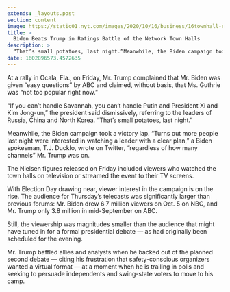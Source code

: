 ```yaml
--- 
extends: _layouts.post 
section: content 
image: https://static01.nyt.com/images/2020/10/16/business/16townhall-ratings1/16townhall-ratings1-facebookJumbo.jpg 
title: > 
  Biden Beats Trump in Ratings Battle of the Network Town Halls 
description: > 
  “That’s small potatoes, last night.”Meanwhile, the Biden campaign took a victory lap.“Turns out more people last night were interested in watching a leader with a clear plan,” a Biden spokesman, T.J. Ducklo, wrote on Twitter, “regardless of how many channels” Mr. Trump was on.The Nielsen figures released on Friday included viewers who watched the town halls on television or streamed the event to their TV screens.With Election Day drawing near, viewer interest in the campaign is on the rise.The audience for Thursday’s telecasts was significantly larger than previous forums: Mr. Biden drew 6.7 million viewers on Oct. 5 on NBC, and Mr. Trump only 3.8 million in mid-September on ABC. 
date: 1602896573.4572635 
--- 
```

At a rally in Ocala, Fla., on Friday, Mr. Trump complained that Mr. Biden was given “easy questions” by ABC and claimed, without basis, that Ms. Guthrie was “not too popular right now.”

“If you can’t handle Savannah, you can’t handle Putin and President Xi and Kim Jong-un,” the president said dismissively, referring to the leaders of Russia, China and North Korea. “That’s small potatoes, last night.”

Meanwhile, the Biden campaign took a victory lap. “Turns out more people last night were interested in watching a leader with a clear plan,” a Biden spokesman, T.J. Ducklo, wrote on Twitter, “regardless of how many channels” Mr. Trump was on.

The Nielsen figures released on Friday included viewers who watched the town halls on television or streamed the event to their TV screens.

With Election Day drawing near, viewer interest in the campaign is on the rise. The audience for Thursday’s telecasts was significantly larger than previous forums: Mr. Biden drew 6.7 million viewers on Oct. 5 on NBC, and Mr. Trump only 3.8 million in mid-September on ABC.

Still, the viewership was magnitudes smaller than the audience that might have tuned in for a formal presidential debate — as had originally been scheduled for the evening.

Mr. Trump baffled allies and analysts when he backed out of the planned second debate — citing his frustration that safety-conscious organizers wanted a virtual format — at a moment when he is trailing in polls and seeking to persuade independents and swing-state voters to move to his camp.